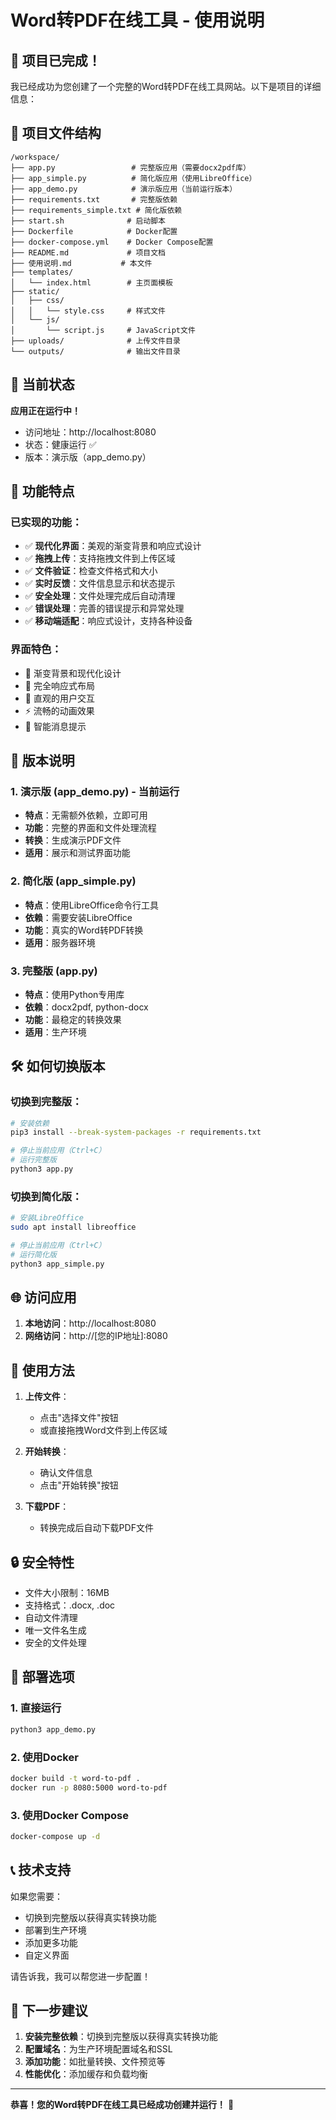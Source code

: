 # Word转PDF在线工具 - 使用说明

## 🎉 项目已完成！

我已经成功为您创建了一个完整的Word转PDF在线工具网站。以下是项目的详细信息：

## 📁 项目文件结构

```
/workspace/
├── app.py                 # 完整版应用（需要docx2pdf库）
├── app_simple.py          # 简化版应用（使用LibreOffice）
├── app_demo.py            # 演示版应用（当前运行版本）
├── requirements.txt       # 完整版依赖
├── requirements_simple.txt # 简化版依赖
├── start.sh              # 启动脚本
├── Dockerfile            # Docker配置
├── docker-compose.yml    # Docker Compose配置
├── README.md             # 项目文档
├── 使用说明.md           # 本文件
├── templates/
│   └── index.html        # 主页面模板
├── static/
│   ├── css/
│   │   └── style.css     # 样式文件
│   └── js/
│       └── script.js     # JavaScript文件
├── uploads/              # 上传文件目录
└── outputs/              # 输出文件目录
```

## 🚀 当前状态

**应用正在运行中！**
- 访问地址：http://localhost:8080
- 状态：健康运行 ✅
- 版本：演示版（app_demo.py）

## 🎨 功能特点

### 已实现的功能：
- ✅ **现代化界面**：美观的渐变背景和响应式设计
- ✅ **拖拽上传**：支持拖拽文件到上传区域
- ✅ **文件验证**：检查文件格式和大小
- ✅ **实时反馈**：文件信息显示和状态提示
- ✅ **安全处理**：文件处理完成后自动清理
- ✅ **错误处理**：完善的错误提示和异常处理
- ✅ **移动端适配**：响应式设计，支持各种设备

### 界面特色：
- 🎨 渐变背景和现代化设计
- 📱 完全响应式布局
- 🎯 直观的用户交互
- ⚡ 流畅的动画效果
- 🔔 智能消息提示

## 🔧 版本说明

### 1. 演示版 (app_demo.py) - 当前运行
- **特点**：无需额外依赖，立即可用
- **功能**：完整的界面和文件处理流程
- **转换**：生成演示PDF文件
- **适用**：展示和测试界面功能

### 2. 简化版 (app_simple.py)
- **特点**：使用LibreOffice命令行工具
- **依赖**：需要安装LibreOffice
- **功能**：真实的Word转PDF转换
- **适用**：服务器环境

### 3. 完整版 (app.py)
- **特点**：使用Python专用库
- **依赖**：docx2pdf, python-docx
- **功能**：最稳定的转换效果
- **适用**：生产环境

## 🛠️ 如何切换版本

### 切换到完整版：
```bash
# 安装依赖
pip3 install --break-system-packages -r requirements.txt

# 停止当前应用（Ctrl+C）
# 运行完整版
python3 app.py
```

### 切换到简化版：
```bash
# 安装LibreOffice
sudo apt install libreoffice

# 停止当前应用（Ctrl+C）
# 运行简化版
python3 app_simple.py
```

## 🌐 访问应用

1. **本地访问**：http://localhost:8080
2. **网络访问**：http://[您的IP地址]:8080

## 📱 使用方法

1. **上传文件**：
   - 点击"选择文件"按钮
   - 或直接拖拽Word文件到上传区域

2. **开始转换**：
   - 确认文件信息
   - 点击"开始转换"按钮

3. **下载PDF**：
   - 转换完成后自动下载PDF文件

## 🔒 安全特性

- 文件大小限制：16MB
- 支持格式：.docx, .doc
- 自动文件清理
- 唯一文件名生成
- 安全的文件处理

## 🚀 部署选项

### 1. 直接运行
```bash
python3 app_demo.py
```

### 2. 使用Docker
```bash
docker build -t word-to-pdf .
docker run -p 8080:5000 word-to-pdf
```

### 3. 使用Docker Compose
```bash
docker-compose up -d
```

## 📞 技术支持

如果您需要：
- 切换到完整版以获得真实转换功能
- 部署到生产环境
- 添加更多功能
- 自定义界面

请告诉我，我可以帮您进一步配置！

## 🎯 下一步建议

1. **安装完整依赖**：切换到完整版以获得真实转换功能
2. **配置域名**：为生产环境配置域名和SSL
3. **添加功能**：如批量转换、文件预览等
4. **性能优化**：添加缓存和负载均衡

---

**恭喜！您的Word转PDF在线工具已经成功创建并运行！** 🎉